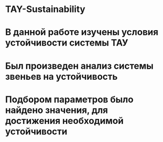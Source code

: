 # TAY-Sustainability

# В данной работе изучены условия устойчивости системы ТАУ
# Был произведен анализ системы звеньев на устойчивость 
# Подбором параметров было найдено значения, для достижения необходимой устойчивости 
